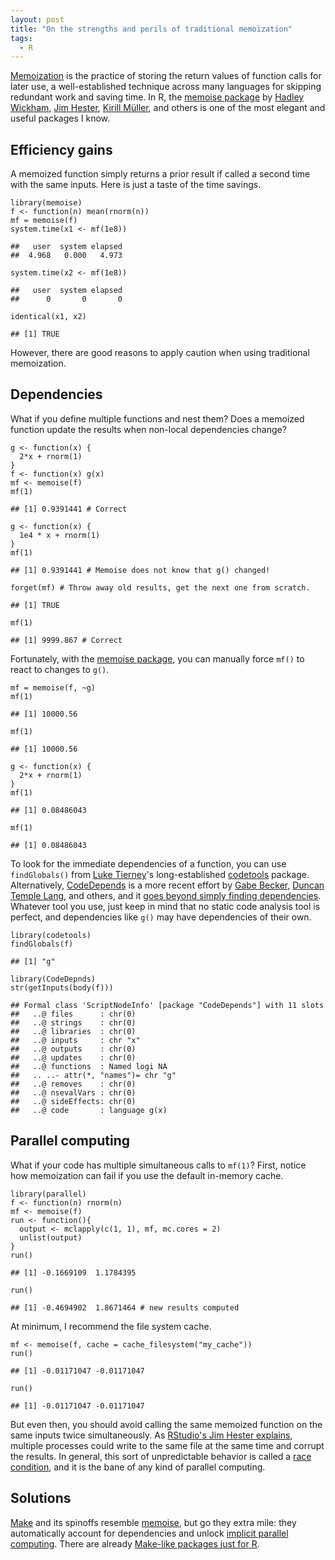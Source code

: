 ```yaml
---
layout: post
title: "On the strengths and perils of traditional memoization"
tags: 
  - R
---
```


<p>
<a href="https://en.wikipedia.org/wiki/Memoization">Memoization</a> is the practice of storing the return values of function calls for later use, a well-established technique across many languages for skipping redundant work and saving time. In R, the <a href="https://CRAN.R-project.org/package=memoise">memoise package</a> by <a href="https://github.com/hadley">Hadley Wickham</a>, <a href="https://github.com/jimhester">Jim Hester</a>, <a href="https://github.com/krlmlr">Kirill Müller</a>, and others is one of the most elegant and useful packages I know. 
</p>

## Efficiency gains

A memoized function simply returns a prior result if called a second time with the same inputs. Here is just a taste of the time savings.

<pre><code>library(memoise)
f <- function(n) mean(rnorm(n))
mf = memoise(f)
system.time(x1 <- mf(1e8))
</code></pre>
<pre style = "background: transparent"><code style = "background: transparent">##   user  system elapsed 
##  4.968   0.000   4.973 
</code></pre>
<pre><code>system.time(x2 <- mf(1e8))
</code></pre>
<pre style = "background: transparent"><code style = "background: transparent">##   user  system elapsed 
##      0       0       0 
</code></pre>
<pre><code>identical(x1, x2)
</code></pre>
<pre style = "background: transparent"><code style = "background: transparent">## [1] TRUE
</code></pre>

However, there are good reasons to apply caution when using traditional memoization.

## Dependencies

<p>
What if you define multiple functions and nest them? Does a memoized function update the results when non-local dependencies change?
</p>

<pre><code>g <- function(x) { 
  2*x + rnorm(1)
}
f <- function(x) g(x)
mf <- memoise(f)
mf(1)
</code></pre>
<pre style = "background: transparent"><code style = "background: transparent">## [1] 0.9391441 # Correct
</code></pre>
<pre><code>g <- function(x) {
  1e4 * x + rnorm(1)
}
mf(1)
</code></pre>
<pre style = "background: transparent"><code style = "background: transparent">## [1] 0.9391441 # Memoise does not know that g() changed!
</code></pre>
<pre><code>forget(mf) # Throw away old results, get the next one from scratch.
</code></pre>
<pre style = "background: transparent"><code style = "background: transparent">## [1] TRUE
</code></pre>
<pre><code>mf(1)
</code></pre>
<pre style = "background: transparent"><code style = "background: transparent">## [1] 9999.867 # Correct
</code></pre>

Fortunately, with the <a href="https://CRAN.R-project.org/package=memoise">memoise package</a>, you can manually force `mf()` to react to changes to `g()`.

<pre><code>mf = memoise(f, ~g)
mf(1)
</code></pre>
<pre style = "background: transparent"><code style = "background: transparent">## [1] 10000.56
</code></pre>
<pre><code>mf(1)
</code></pre>
<pre style = "background: transparent"><code style = "background: transparent">## [1] 10000.56
</code></pre>
<pre><code>g <- function(x) { 
  2*x + rnorm(1)
}
mf(1)
</code></pre>
<pre style = "background: transparent"><code style = "background: transparent">## [1] 0.08486043
</code></pre>
<pre><code>mf(1)
</code></pre>
<pre style = "background: transparent"><code style = "background: transparent">## [1] 0.08486043
</code></pre>

To look for the immediate dependencies of a function, you can use `findGlobals()` from <a href="http://homepage.divms.uiowa.edu/~luke/">Luke Tierney</a>'s long-established <a href="https://CRAN.R-project.org/package=codetools">codetools</a> package. Alternatively, <a href="https://CRAN.R-project.org/package=CodeDepends">CodeDepends</a> is a more recent effort by <a href="https://github.com/gmbecker">Gabe Becker</a>, <a href="https://github.com/duncantl">Duncan Temple Lang</a>, and others, and it <a href="https://cran.r-project.org/package=CodeDepends/vignettes/intro.html">goes beyond simply finding dependencies</a>. Whatever tool you use, just keep in mind that no static code analysis tool is perfect, and dependencies like `g()` may have dependencies of their own.

<pre><code>library(codetools)
findGlobals(f)
</code></pre>
<pre style = "background: transparent"><code style = "background: transparent">## [1] "g"
</code></pre>
<pre><code>library(CodeDepnds)
str(getInputs(body(f)))
</code></pre>
<pre style = "background: transparent"><code style = "background: transparent">## Formal class 'ScriptNodeInfo' [package "CodeDepends"] with 11 slots
##   ..@ files      : chr(0) 
##   ..@ strings    : chr(0) 
##   ..@ libraries  : chr(0) 
##   ..@ inputs     : chr "x"
##   ..@ outputs    : chr(0) 
##   ..@ updates    : chr(0) 
##   ..@ functions  : Named logi NA
##   .. ..- attr(*, "names")= chr "g"
##   ..@ removes    : chr(0) 
##   ..@ nsevalVars : chr(0) 
##   ..@ sideEffects: chr(0) 
##   ..@ code       : language g(x)
</code></pre>

## Parallel computing

<p>
What if your code has multiple simultaneous calls to <code>mf(1)</code>? First, notice how memoization can fail if you use the default in-memory cache.
</p>

<pre><code>library(parallel)
f <- function(n) rnorm(n)
mf <- memoise(f)
run <- function(){
  output <- mclapply(c(1, 1), mf, mc.cores = 2)
  unlist(output)
}
run()
</code></pre>
<pre style = "background: transparent"><code style = "background: transparent">## [1] -0.1669109  1.1784395
</code></pre>
<pre><code>run()
</code></pre>
<pre style = "background: transparent"><code style = "background: transparent">## [1] -0.4694902  1.8671464 # new results computed
</code></pre>

<p>
At minimum, I recommend the file system cache.
</p>

<pre><code>mf <- memoise(f, cache = cache_filesystem("my_cache"))
run()
</code></pre>
<pre style = "background: transparent"><code style = "background: transparent">## [1] -0.01171047 -0.01171047
</code></pre>
<pre><code>run()
</code></pre>
<pre style = "background: transparent"><code style = "background: transparent">## [1] -0.01171047 -0.01171047
</code></pre>

<p>
But even then, you should avoid calling the same memoized function on the same inputs twice simultaneously. As <a href="https://github.com/r-lib/memoise/issues/29">RStudio's Jim Hester explains</a>, multiple processes could write to the same file at the same time and corrupt the results. In general, this sort of unpredictable behavior is called a <a href="https://en.wikipedia.org/wiki/Race_condition">race condition</a>, and it is the bane of any kind of parallel computing.
</p>

## Solutions

<p>
<a href="https://www.gnu.org/software/make/">Make</a> and its spinoffs resemble <a href="https://CRAN.R-project.org/package=memoise">memoise</a>, but go they extra mile: they automatically account for dependencies and unlock <a href="https://en.wikipedia.org/wiki/Implicit_parallelism">implicit parallel computing</a>. There are already <a href="https://github.com/wlandau-lilly/drake">Make-like packages just for R</a>.
</p>
